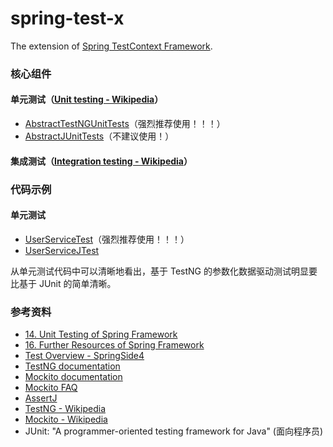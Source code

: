 # spring-test-x
The extension of [Spring TestContext Framework](http://docs.spring.io/spring/docs/current/spring-framework-reference/html/testing.html).

### 核心组件
#### 单元测试（[Unit testing - Wikipedia](https://en.wikipedia.org/wiki/Unit_testing)）
* [AbstractTestNGUnitTests](/src/main/java/com/test/AbstractTestNGUnitTests.java)（强烈推荐使用！！！）
* [AbstractJUnitTests](/src/main/java/com/test/AbstractJUnitTests.java)（不建议使用！）

#### 集成测试（[Integration testing - Wikipedia](https://en.wikipedia.org/wiki/Integration_testing)）

### 代码示例
#### 单元测试
* [UserServiceTest](/src/test/java/com/test/service/UserServiceTest.java)（强烈推荐使用！！！）
* [UserServiceJTest](/src/test/java/com/test/service/UserServiceJTest.java)

从单元测试代码中可以清晰地看出，基于 TestNG 的参数化数据驱动测试明显要比基于 JUnit 的简单清晰。

### 参考资料
* [14. Unit Testing of Spring Framework](http://docs.spring.io/spring/docs/current/spring-framework-reference/html/unit-testing.html)
* [16. Further Resources of Spring Framework](http://docs.spring.io/spring/docs/current/spring-framework-reference/html/testing-resources.html)
* [Test Overview - SpringSide4](https://github.com/springside/springside4/wiki/Test-Overview)
* [TestNG documentation](http://testng.org/doc/documentation-main.html)
* [Mockito documentation](http://site.mockito.org/mockito/docs/current/org/mockito/Mockito.html)
* [Mockito FAQ](https://github.com/mockito/mockito/wiki/FAQ)
* [AssertJ](http://joel-costigliola.github.io/assertj/)
* [TestNG - Wikipedia](https://en.wikipedia.org/wiki/TestNG)
* [Mockito - Wikipedia](https://en.wikipedia.org/wiki/Mockito)
* JUnit: "A programmer-oriented testing framework for Java" (面向程序员)
